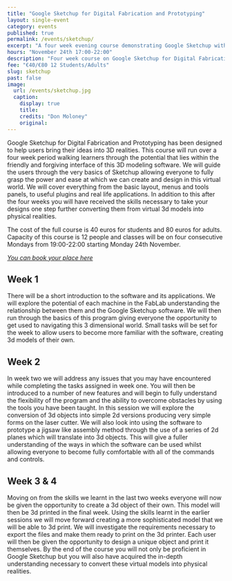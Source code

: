 ```yaml
---
title: "Google Sketchup for Digital Fabrication and Prototyping"
layout: single-event
category: events
published: true
permalink: /events/sketchup/
excerpt: "A four week evening course demonstrating Google Sketchup with the view to creating 3D drawings for use in conjunction with digital fabrication."
hours: "November 24th 17:00-22:00"
description: "Four week course on Google Sketchup for Digital Fabrication. 24 Nov to 15 Dec 19:00-22:00"
fee: "€40/€80 12 Students/Adults"
slug: sketchup
past: false
image:
  url: /events/sketchup.jpg
  caption:
    display: true
    title: 
    credits: "Don Moloney"
    original: 
---
```



Google Sketchup for Digital Fabrication and Prototyping has been designed to help users bring their ideas into 3D realities. This course will run over a four week period walking learners through the potential that lies within the friendly and forgiving interface of this 3D modeling software. We will guide the users through the very basics of Sketchup allowing everyone to fully grasp the power and ease at which we can create and design in this virtual world. We will cover everything from the basic layout, menus and tools panels, to useful plugins and real life applications. In addition to this after the four weeks you will have received the skills necessary to take your designs one step further converting them from virtual 3d models into physical realities.

The cost of the full course is 40 euros for students and 80 euros for adults. Capacity of this course is 12 people and classes will be on four consecutive Mondays from 19:00-22:00 starting Monday 24th November.

*[You can book your place here](https://fablablimerick.ticketleap.com/sketchup)*

## Week 1 

There will be a short introduction to the software and its applications. We will explore the potential of each machine in the FabLab understanding the relationship between them and the Google Sketchup software. We will then run through the basics of this program giving everyone the opportunity to get used to navigating this 3 dimensional world. Small tasks will be set for the week to allow users to become more familiar with the software, creating 3d models of their own.

## Week 2
In week two we will address any issues that you may have encountered while completing the tasks assigned in week one. You will then be introduced to a number of new features and will begin to fully understand the flexibility of the program and the ability to overcome obstacles by using the tools you have been taught. In this session we will explore the conversion of 3d objects into simple 2d versions producing very simple forms on the laser cutter. We will also look into using the software to prototype a jigsaw like assembly method through the use of a series of 2d planes which will translate into 3d objects. This will give a fuller understanding of the ways in which the software can be used whilst allowing everyone to become fully comfortable with all of the commands and controls.

## Week 3 & 4

Moving on from the skills we learnt in the last two weeks everyone will now be given the opportunity to create a 3d object of their own. This model will then be 3d printed in the final week. Using the skills learnt in the earlier sessions we will move forward creating a more sophisticated model that we will be able to 3d print. We will investigate the requirements necessary to export the files and make them ready to print on the 3d printer. Each user will then be given the opportunity to design a unique object and print it themselves. By the end of the course you will not only be proficient in Google Sketchup but you will also have acquired the in-depth understanding necessary to convert these virtual models into physical realities.